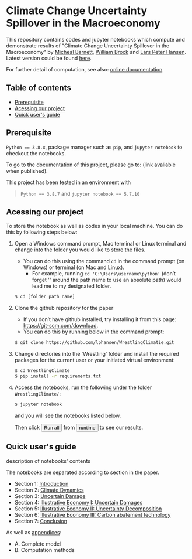 # Climate Change Uncertainty Spillover in the Macroeconomy
This repository contains codes and jupyter notebooks which compute and demonstrate results of "Climate Change Uncertainty Spillover in the Macroeconomy" by [Micheal Barnett][id1], [William Brock][id2] and [Lars Peter Hansen][id3]. Latest version could be found [here][id4].

For further detail of computation, see also: [online documentation](https://climateuncertaintyspillover.readthedocs.io/en/latest/)

[id1]: tocomplete
[id2]: https://economics.missouri.edu/people/brock
[id3]: https://larspeterhansen.org/
[id4]: https://larspeterhansen.org/research/papers/

## Table of contents
- [Prerequisite](#prerequisite)
- [Acessing our project](#acessing)
- [Quick user's guide](#quick-guide)

## <a name="prerequisite"></a>Prerequisite
`Python == 3.8.x`, package manager such as `pip`,  and `jupyter notebook` to checkout the notebooks.

To go to the documentation of this project, please go to: (link avaliable when published).

This project has been tested in an environment with
> `Python == 3.8.7` and  `jupyter notebook == 5.7.10`

## <a name="acessing"></a>Acessing our project


To store the notebook as well as codes in your local machine. You can do this by following steps below:

1.  Open a Windows command prompt, Mac terminal or Linux terminal and change into the folder you would like to store the files.
 	-  You can do this using the command `cd` in the command prompt (on Windows) or terminal (on Mac and Linux).
        - For example, running `cd 'C:\Users\username\python'` (don’t forget '' around the path name to use an absolute path) would lead me to my designated folder.

    ```bash
    $ cd [folder path name]
    ```

2.  Clone the github repository for the paper
    - If you don’t have github installed, try installing it from this page: https://git-scm.com/download.
    - You can do this by running below in the command prompt:

    ```bash
    $ git clone https://github.com/lphansen/WrestlingClimatie.git
    ```

3.  Change directories into the ‘Wrestling’ folder and install the required packages for the current user or your initiated virtual environment:

    ```bash
    $ cd WrestlingClimate
    $ pip install -r requirements.txt
    ```
4. Access the notebooks, run the following under the folder `WrestlingClimate/`:

    ```bash
    $ jupyter notebook
    ```
    and you will see the notebooks listed below.

    Then click <button type = "button" name="runall">Run all</button> from <button type="runtime" name="runtime">runtime</button> to see our results.

## <a name="quick-guide"></a>Quick user's guide

description of notebooks' contents

The notebooks are separated according to section in the paper.
- Section 1: [Introduction](sec1_Introduction.ipynb)
- Section 2: [Climate Dynamics](sec2_UncertainClimateDynamics.ipynb)
- Section 3: [Uncertain Damage](sec3_UncertainDamage.ipynb)
- Section 4: [Illustrative Economy I: Uncertain Damages](sec4_IllustrativeEconI.ipynb)
- Section 5: [Illustrative Economy II: Uncertainty Decomposition](sec5_IllustrativeEconII.ipynb)
- Section 6: [Illustrative Economy III: Carbon abatement technology](sec6_IllustrativeEconIII.ipynb)
- Section 7: [Conclusion](sec7_Conclusion.ipynb)

As well as [appendices](appendices.ipynb):
- A. Complete model
- B. Computation methods
